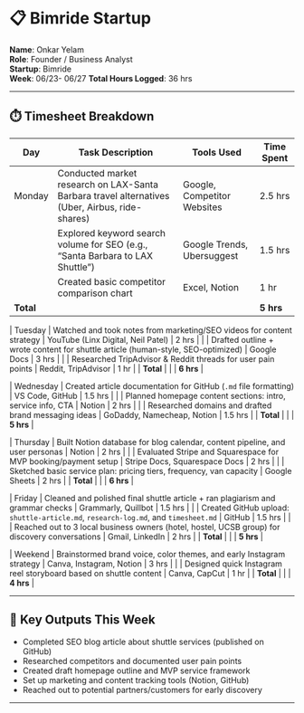 # 📋 Bimride Startup 
**Name**: Onkar Yelam  
**Role**: Founder / Business Analyst  
**Startup**: Bimride  
**Week**: 06/23- 06/27 
**Total Hours Logged**: 36 hrs

---

## ⏱️ Timesheet Breakdown

| Day        | Task Description                                                                                      | Tools Used                             | Time Spent |
|------------|--------------------------------------------------------------------------------------------------------|----------------------------------------|------------|
| Monday     | Conducted market research on LAX-Santa Barbara travel alternatives (Uber, Airbus, ride-shares)         | Google, Competitor Websites            | 2.5 hrs    |
|            | Explored keyword search volume for SEO (e.g., “Santa Barbara to LAX Shuttle”)                          | Google Trends, Ubersuggest             | 1.5 hrs    |
|            | Created basic competitor comparison chart                                                              | Excel, Notion                          | 1 hr       |
| **Total**  |                                                                                                        |                                        | **5 hrs**  |

| Tuesday    | Watched and took notes from marketing/SEO videos for content strategy                                  | YouTube (Linx Digital, Neil Patel)     | 2 hrs      |
|            | Drafted outline + wrote content for shuttle article (human-style, SEO-optimized)                       | Google Docs                            | 3 hrs      |
|            | Researched TripAdvisor & Reddit threads for user pain points                                           | Reddit, TripAdvisor                    | 1 hr       |
| **Total**  |                                                                                                        |                                        | **6 hrs**  |

| Wednesday  | Created article documentation for GitHub (`.md` file formatting)                                       | VS Code, GitHub                        | 1.5 hrs    |
|            | Planned homepage content sections: intro, service info, CTA                                            | Notion                                 | 2 hrs      |
|            | Researched domains and drafted brand messaging ideas                                                   | GoDaddy, Namecheap, Notion             | 1.5 hrs    |
| **Total**  |                                                                                                        |                                        | **5 hrs**  |

| Thursday   | Built Notion database for blog calendar, content pipeline, and user personas                           | Notion                                 | 2 hrs      |
|            | Evaluated Stripe and Squarespace for MVP booking/payment setup                                         | Stripe Docs, Squarespace Docs          | 2 hrs      |
|            | Sketched basic service plan: pricing tiers, frequency, van capacity                                    | Google Sheets                          | 2 hrs      |
| **Total**  |                                                                                                        |                                        | **6 hrs**  |

| Friday     | Cleaned and polished final shuttle article + ran plagiarism and grammar checks                         | Grammarly, Quillbot                    | 1.5 hrs    |
|            | Created GitHub upload: `shuttle-article.md`, `research-log.md`, and `timesheet.md`                    | GitHub                                 | 1.5 hrs    |
|            | Reached out to 3 local business owners (hotel, hostel, UCSB group) for discovery conversations         | Gmail, LinkedIn                        | 2 hrs      |
| **Total**  |                                                                                                        |                                        | **5 hrs**  |

| Weekend    | Brainstormed brand voice, color themes, and early Instagram strategy                                    | Canva, Instagram, Notion               | 3 hrs      |
|            | Designed quick Instagram reel storyboard based on shuttle content                                       | Canva, CapCut                          | 1 hr       |
| **Total**  |                                                                                                        |                                        | **4 hrs**  |

---

## 🧠 Key Outputs This Week

- Completed SEO blog article about shuttle services (published on GitHub)
- Researched competitors and documented user pain points
- Created draft homepage outline and MVP service framework
- Set up marketing and content tracking tools (Notion, GitHub)
- Reached out to potential partners/customers for early discovery

---

